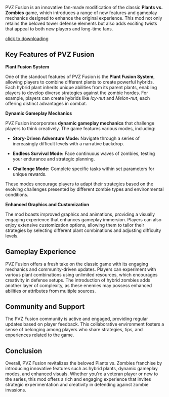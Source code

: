 PVZ Fusion is an innovative fan-made modification of the classic **Plants vs. Zombies** game, which introduces a range of new features and gameplay mechanics designed to enhance the original experience. This mod not only retains the beloved tower defense elements but also adds exciting twists that appeal to both new players and long-time fans.

[click to downloading](https://pvz-fusion.info)
## Key Features of PVZ Fusion

****Plant Fusion System****

One of the standout features of PVZ Fusion is the **Plant Fusion System**, allowing players to combine different plants to create powerful hybrids. Each hybrid plant inherits unique abilities from its parent plants, enabling players to develop diverse strategies against the zombie hordes. For example, players can create hybrids like *Icy-nut* and *Melon-nut*, each offering distinct advantages in combat.

****Dynamic Gameplay Mechanics****

PVZ Fusion incorporates **dynamic gameplay mechanics** that challenge players to think creatively. The game features various modes, including:

- **Story-Driven Adventure Mode:** Navigate through a series of increasingly difficult levels with a narrative backdrop.
  
- **Endless Survival Mode:** Face continuous waves of zombies, testing your endurance and strategic planning.
  
- **Challenge Mode:** Complete specific tasks within set parameters for unique rewards.

These modes encourage players to adapt their strategies based on the evolving challenges presented by different zombie types and environmental conditions.

****Enhanced Graphics and Customization****

The mod boasts improved graphics and animations, providing a visually engaging experience that enhances gameplay immersion. Players can also enjoy extensive customization options, allowing them to tailor their strategies by selecting different plant combinations and adjusting difficulty levels.

## Gameplay Experience

PVZ Fusion offers a fresh take on the classic game with its engaging mechanics and community-driven updates. Players can experiment with various plant combinations using unlimited resources, which encourages creativity in defense setups. The introduction of hybrid zombies adds another layer of complexity, as these enemies may possess enhanced abilities or attributes from multiple sources.

## Community and Support

The PVZ Fusion community is active and engaged, providing regular updates based on player feedback. This collaborative environment fosters a sense of belonging among players who share strategies, tips, and experiences related to the game.

## Conclusion

Overall, PVZ Fusion revitalizes the beloved Plants vs. Zombies franchise by introducing innovative features such as hybrid plants, dynamic gameplay modes, and enhanced visuals. Whether you're a veteran player or new to the series, this mod offers a rich and engaging experience that invites strategic experimentation and creativity in defending against zombie invasions.
